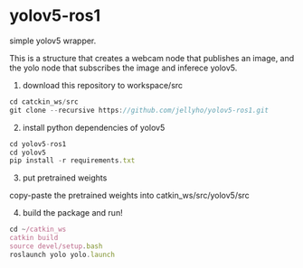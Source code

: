 # yolov5-ros1

simple yolov5 wrapper.

This is a structure that creates a webcam node that publishes an image, and the yolo node that subscribes the image and inferece yolov5.


1) download this repository to workspace/src

```jsx
cd catckin_ws/src
git clone --recursive https://github.com/jellyho/yolov5-ros1.git
```

2) install python dependencies of yolov5

```jsx
cd yolov5-ros1
cd yolov5
pip install -r requirements.txt
```

3) put pretrained weights

copy-paste the pretrained weights into catkin_ws/src/yolov5/src



4) build the package and run!

```jsx
cd ~/catkin_ws
catkin build
source devel/setup.bash
roslaunch yolo yolo.launch
```
